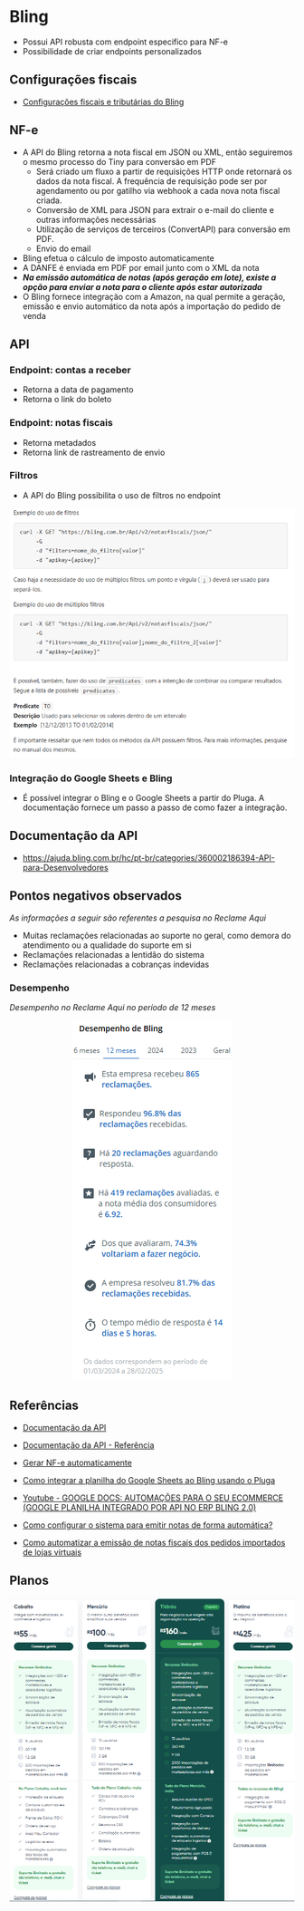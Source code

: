 # Bling
- Possui API robusta com endpoint especifico para NF-e
- Possibilidade de criar endpoints personalizados

## Configurações fiscais

- <p>
    <a href="https://ajuda.bling.com.br/hc/pt-br/categories/360002199413-Notas-Fiscais-e-Tributa%C3%A7%C3%B5es">Configurações fiscais e tributárias do Bling</a>
  </p>

## NF-e
- A API do Bling retorna a nota fiscal em JSON ou XML, então seguiremos o mesmo processo do Tiny para conversão em PDF
    - Será criado um fluxo a partir de requisições HTTP onde retornará os dados da nota fiscal. A frequência de requisição pode ser por agendamento ou por gatilho via webhook a cada nova  nota fiscal criada.
    - Conversão de XML para JSON para extrair o e-mail do cliente e outras informações necessárias
    - Utilização de serviços de terceiros (ConvertAPI) para conversão em PDF.
    - Envio do email
- Bling efetua o cálculo de imposto automaticamente
- A DANFE é enviada em PDF por email junto com o XML da nota
- ***Na emissão automática de notas (após geração em lote), existe a opção para enviar a nota para o cliente após estar autorizada***
- O Bling fornece integração com a Amazon, na qual permite a geração, emissão e envio automático da nota após a importação do pedido de venda

## API
### Endpoint: contas a receber
- Retorna a data de pagamento
- Retorna o link do boleto

### Endpoint: notas fiscais
- Retorna metadados
- Retorna link de rastreamento de envio


### Filtros
- A API do Bling possibilita o uso de filtros no endpoint
<p align="center">
  <img src="images/bling-api_filters.PNG" alt="Filtros da API">
</p>

### Integração do Google Sheets e Bling

- É possível integrar o Bling e o Google Sheets a partir do Pluga. A documentação fornece um passo a passo de como fazer a integração.

## Documentação da API

- https://ajuda.bling.com.br/hc/pt-br/categories/360002186394-API-para-Desenvolvedores

## Pontos negativos observados

*As informações a seguir são referentes a pesquisa no Reclame Aqui*

- Muitas reclamações relacionadas ao suporte no geral, como demora do atendimento ou a qualidade do suporte em si
- Reclamações relacionadas a lentidão do sistema
- Reclamações relacionadas a cobranças indevidas

### Desempenho

*Desempenho no Reclame Aqui no período de 12 meses*

  <p align="center">
      <img src="images/bling-ra.PNG" alt="Planos do Tiny">
  </p>

## Referências

- <p>
    <a href="https://ajuda.bling.com.br/hc/pt-br/categories/360002186394-API-para-Desenvolvedores">Documentação da API</a>
  </p>

- <p>
    <a href="https://developer.bling.com.br/referencia">Documentação da API - Referência</a>
  </p>

- <p>
    <a href="https://ajuda.bling.com.br/hc/pt-br/articles/360039127833-Gerar-notas-automaticamente#:~:text=Para%20realizar%20gerar%20as%20notas,salve%20no%20final%20da%20p%C3%A1gina.">Gerar NF-e automaticamente</a>
  </p>

- <p>
    <a href="https://ajuda.bling.com.br/hc/pt-br/articles/4410990440471-Como-integrar-a-planilha-do-Google-Sheets-ao-Bling-usando-o-Pluga-Integra%C3%A7%C3%A3o-API">Como integrar a planilha do Google Sheets ao Bling usando o Pluga</a>
  </p>

- <p>
    <a href="https://www.youtube.com/watch?v=cosAshp2O88">Youtube - GOOGLE DOCS: AUTOMAÇÕES PARA O SEU ECOMMERCE (GOOGLE PLANILHA INTEGRADO POR API NO ERP BLING 2.0)</a>
  </p>

- <p>
    <a href="https://ajuda.bling.com.br/hc/pt-br/articles/360038891333-Como-configurar-o-sistema-para-emitir-notas-de-forma-autom%C3%A1tica">Como configurar o sistema para emitir notas de forma automática?</a>
  </p>

- <p>
    <a href="https://ajuda.bling.com.br/hc/pt-br/articles/13101706677527-Como-automatizar-a-emiss%C3%A3o-de-notas-fiscais-dos-pedidos-importados-de-lojas-virtuais">Como automatizar a emissão de notas fiscais dos pedidos importados de lojas virtuais</a>
  </p>

## Planos

  <p align="center">
      <img src="images/bling-planos.PNG" alt="Planos do Bling">
  </p>
